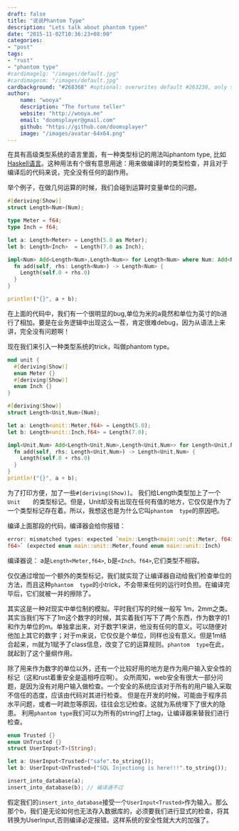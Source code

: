 ```yaml
---
draft: false
title: "说说Phantom Type"
description: "Lets talk about phantom typen"
date: "2015-11-02T10:36:23+08:00"
categories:
- "post"
tags:
- "rust"
- "phantom type"
#cardimagelg: "/images/default.jpg"
#cardimagesm: "/images/default.jpg"
cardbackground: "#268368" #optional: overwrites default #263238, only shows when no image specified.
author:
    name: "wooya"
    description: "The fortune teller"
    website: "http://wooya.me"
    email: "doomsplayer@gmail.com"
    github: "https://github.com/doomsplayer"
    image: "/images/avatar-64x64.png"
---
```


在具有高级类型系统的语言里面，有一种类型标记的用法叫phantom type,
比如[Haskell语言](http://www.haskell.org/haskellwiki/Phantom_type)。这种用法有个很有意思用途：用来做编译时的类型检查，并且对于编译后的代码来说，完全没有任何的副作用。

举个例子，在做几何运算的时候，我们会碰到运算时变量单位的问题。
<!--more-->
```rust
#[deriving(Show)]
struct Length<Num>(Num);

type Meter = f64;
type Inch = f64;

let a: Length<Meter> = Length(5.0 as Meter);
let b: Length<Inch>  = Length(7.0 as Inch);

impl<Num> Add<Length<Num>,Length<Num>> for Length<Num> where Num: Add<Num,Num> {
  fn add(self, rhs: Length<Num>) -> Length<Num> {
    Length(self.0 + rhs.0)
  }
}

println!("{}", a + b);
```

在上面的代码中，我们有一个很明显的bug,单位为米的a竟然和单位为英寸的b进行了相加。要是在业务逻辑中出现这么一茬，肯定很难debug，因为从语法上来讲，完全没有问题啊！

现在我们来引入一种类型系统的trick，叫做phantom type。 

```rust
mod unit {
  #[deriving(Show)]
  enum Meter {}
  #[deriving(Show)]
  enum Inch {}
}

#[deriving(Show)]
struct Length<Unit,Num>(Num);

let a: Length<unit::Meter,f64> = Length(5.0);
let b: Length<unit::Inch,f64> = Length(7.0);

impl<Unit,Num> Add<Length<Unit,Num>,Length<Unit,Num>> for Length<Unit,Num> where Num: Add<Num,Num> {
  fn add(self, rhs: Length<Unit,Num>) -> Length<Unit,Num> {
    Length(self.0 + rhs.0)
  }
}
println!("{}", a + b);
```

为了打印方便，加了一些`#[deriving(Show)]`。 我们给Length类型加上了一个`Unit	
`的类型标记。但是，Unit却没有出现在任何有值的地方，它仅仅是作为了一个类型标记存在着。所以，我想这也是为什么它叫`phantom 
type`的原因吧。

编译上面那段的代码，编译器会给你报错：

```rust
error: mismatched types: expected `main::Length<main::unit::Meter, f64>`, found `main::Length<main::unit::Inch, 
f64>` (expected enum main::unit::Meter,found enum main::unit::Inch)
```

编译器说： a是`Length<Meter,f64>`, b是`<Inch，f64>`,它们类型不相容。

仅仅通过增加一个额外的类型标记，我们就实现了让编译器自动给我们检查单位的方法，而且这种`phantom 
type`的小trick，不会带来任何的运行时负担。在编译完毕后，它们就被一并的擦除了。

其实这是一种对现实中单位制的模拟。平时我们写的时候一般写 
1m，2mm之类。其实当我们写下了1m这个数字的时候，其实着我们写下了两个东西，作为数字的1和作为单位的m。单独拿出来，对于数字1来讲，他没有任何的意义。可以随便对他加上其它的数字；对于m来说，它仅仅是个单位，同样也没有意义。但是1m结合起来，m就为1赋予了class信息，改变了它的运算规则。`phantom 
type`在此，就起到了这个量纲作用。

除了用来作为数字的单位以外，还有一个比较好用的地方是作为用户输入安全性的标记（这和rust着重安全是遥相呼应啊）。
众所周知，web安全有很大一部分问题，是因为没有对用户输入做检查。一个安全的系统应该对于所有的用户输入采取不信任的态度，应该由代码对其进行检查。
但是在开发的时候，可能由于程序员水平问题，或者一时疏忽等原因，往往会忘记检查。这就为系统埋下了很大的隐患。
利用`phantom type`我们可以为所有的string打上tag，让编译器来替我们进行检查。

```rust
enum Trusted {}
enum UnTrusted {}
struct UserInput<T>(String);

let a: UserInput<Trusted>("safe".to_string());
let b: UserInput<UnTrusted>("SQL Injectiong is here!!!".to_string());

insert_into_database(a);
insert_into_database(b); // 编译通不过
```

假定我们的`insert_into_database`接受一个`UserInput<Trusted>`作为输入。那么那个b，我们是无论如何也无法存入数据库的，必须要我们进行显式的检查，将其转换为UserInput<Trusted>,否则编译必定报错。这样系统的安全性就大大的加强了。
